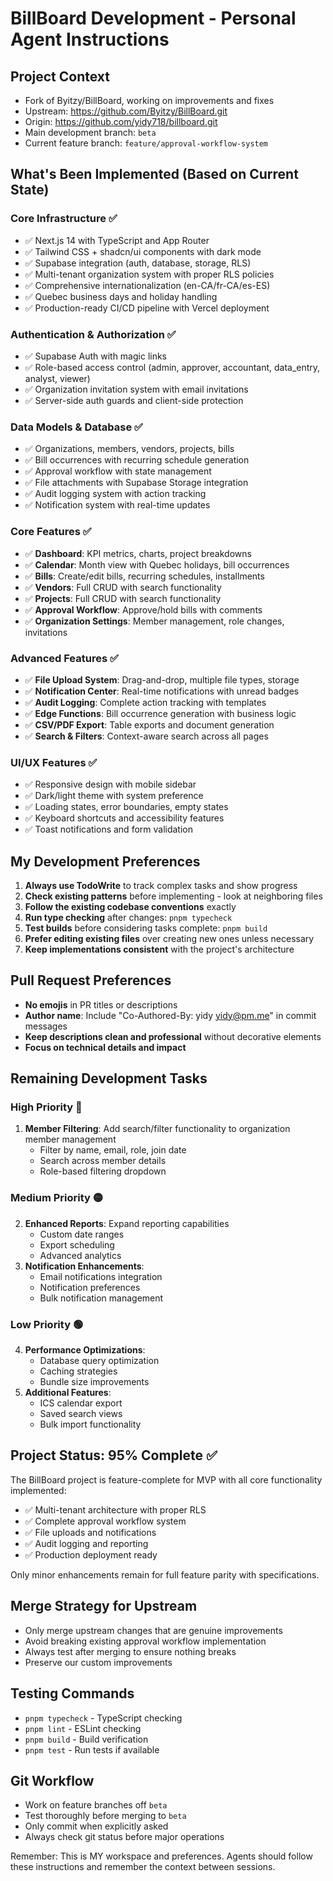 # BillBoard Development - Personal Agent Instructions

## Project Context

- Fork of Byitzy/BillBoard, working on improvements and fixes
- Upstream: https://github.com/Byitzy/BillBoard.git
- Origin: https://github.com/yidy718/billboard.git
- Main development branch: `beta`
- Current feature branch: `feature/approval-workflow-system`

## What's Been Implemented (Based on Current State)

### Core Infrastructure ✅

- ✅ Next.js 14 with TypeScript and App Router
- ✅ Tailwind CSS + shadcn/ui components with dark mode
- ✅ Supabase integration (auth, database, storage, RLS)
- ✅ Multi-tenant organization system with proper RLS policies
- ✅ Comprehensive internationalization (en-CA/fr-CA/es-ES)
- ✅ Quebec business days and holiday handling
- ✅ Production-ready CI/CD pipeline with Vercel deployment

### Authentication & Authorization ✅

- ✅ Supabase Auth with magic links
- ✅ Role-based access control (admin, approver, accountant, data_entry, analyst, viewer)
- ✅ Organization invitation system with email invitations
- ✅ Server-side auth guards and client-side protection

### Data Models & Database ✅

- ✅ Organizations, members, vendors, projects, bills
- ✅ Bill occurrences with recurring schedule generation
- ✅ Approval workflow with state management
- ✅ File attachments with Supabase Storage integration
- ✅ Audit logging system with action tracking
- ✅ Notification system with real-time updates

### Core Features ✅

- ✅ **Dashboard**: KPI metrics, charts, project breakdowns
- ✅ **Calendar**: Month view with Quebec holidays, bill occurrences
- ✅ **Bills**: Create/edit bills, recurring schedules, installments
- ✅ **Vendors**: Full CRUD with search functionality
- ✅ **Projects**: Full CRUD with search functionality
- ✅ **Approval Workflow**: Approve/hold bills with comments
- ✅ **Organization Settings**: Member management, role changes, invitations

### Advanced Features ✅

- ✅ **File Upload System**: Drag-and-drop, multiple file types, storage
- ✅ **Notification Center**: Real-time notifications with unread badges
- ✅ **Audit Logging**: Complete action tracking with templates
- ✅ **Edge Functions**: Bill occurrence generation with business logic
- ✅ **CSV/PDF Export**: Table exports and document generation
- ✅ **Search & Filters**: Context-aware search across all pages

### UI/UX Features ✅

- ✅ Responsive design with mobile sidebar
- ✅ Dark/light theme with system preference
- ✅ Loading states, error boundaries, empty states
- ✅ Keyboard shortcuts and accessibility features
- ✅ Toast notifications and form validation

## My Development Preferences

1. **Always use TodoWrite** to track complex tasks and show progress
2. **Check existing patterns** before implementing - look at neighboring files
3. **Follow the existing codebase conventions** exactly
4. **Run type checking** after changes: `pnpm typecheck`
5. **Test builds** before considering tasks complete: `pnpm build`
6. **Prefer editing existing files** over creating new ones unless necessary
7. **Keep implementations consistent** with the project's architecture

## Pull Request Preferences

- **No emojis** in PR titles or descriptions
- **Author name**: Include "Co-Authored-By: yidy <yidy@pm.me>" in commit messages
- **Keep descriptions clean and professional** without decorative elements
- **Focus on technical details and impact**

## Remaining Development Tasks

### High Priority 🔴

1. **Member Filtering**: Add search/filter functionality to organization member management
   - Filter by name, email, role, join date
   - Search across member details
   - Role-based filtering dropdown

### Medium Priority 🟡

2. **Enhanced Reports**: Expand reporting capabilities
   - Custom date ranges
   - Export scheduling
   - Advanced analytics
3. **Notification Enhancements**:
   - Email notifications integration
   - Notification preferences
   - Bulk notification management

### Low Priority 🟢

4. **Performance Optimizations**:
   - Database query optimization
   - Caching strategies
   - Bundle size improvements
5. **Additional Features**:
   - ICS calendar export
   - Saved search views
   - Bulk import functionality

## Project Status: 95% Complete ✅

The BillBoard project is feature-complete for MVP with all core functionality implemented:

- ✅ Multi-tenant architecture with proper RLS
- ✅ Complete approval workflow system
- ✅ File uploads and notifications
- ✅ Audit logging and reporting
- ✅ Production deployment ready

Only minor enhancements remain for full feature parity with specifications.

## Merge Strategy for Upstream

- Only merge upstream changes that are genuine improvements
- Avoid breaking existing approval workflow implementation
- Always test after merging to ensure nothing breaks
- Preserve our custom improvements

## Testing Commands

- `pnpm typecheck` - TypeScript checking
- `pnpm lint` - ESLint checking
- `pnpm build` - Build verification
- `pnpm test` - Run tests if available

## Git Workflow

- Work on feature branches off `beta`
- Test thoroughly before merging to `beta`
- Only commit when explicitly asked
- Always check git status before major operations

Remember: This is MY workspace and preferences. Agents should follow these instructions and remember the context between sessions.
